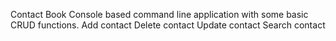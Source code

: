 Contact Book
Console based command line application with some basic CRUD functions.
Add contact
Delete contact
Update contact
Search contact
